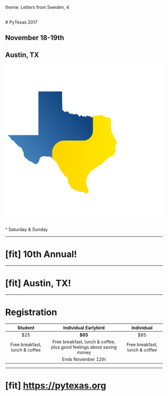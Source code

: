 theme: Letters from Sweden, 4

<br>
# PyTexas 2017

<br>

## November 18-19th
## Austin, TX

![right fit](images/icon.png)

^ Saturday & Sunday

---

# [fit] 10th Annual!

---

# [fit] Austin, TX!

---

# Registration

| Student | Individual Earlybird | Individual |
| :-: | :-: | :-: |
| $25 | **$65** | $85 |
| Free breakfast, lunch & coffee | Free breakfast, lunch & coffee, plus good feelings about saving money | Free breakfast, lunch & coffee |
| | Ends November 12th | |

---

# [fit] <https://pytexas.org>
